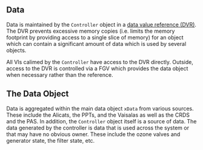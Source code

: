 ## Data ##

Data is maintained by the ``Controller`` object in a [data value reference (DVR)](http://zone.ni.com/reference/en-XX/help/371361L-01/lvconcepts/external_data_val_ref/).  The DVR prevents excessive memory copies (i.e. limits the memory footprint by providing access to a single slice of memory) for an object which can contain a significant amount of data which is used by several objects.

All VIs calimed by the ``Controller`` have access to the DVR directly.  Outside, access to the DVR is controlled via a FGV which provides the data object when necessary rather than the reference.

## The Data Object ##

Data is aggregated within the main data object ``xData`` from various sources.  These include the Alicats, the PPTs, and the Vaisalas as well as the CRDS and the PAS.  In addition, the ``Controller`` object itself is a source of data.  The data generated by the controller is data that is used across the system or that may have no obvious owner.  These include the ozone valves and generator state, the filter state, etc.